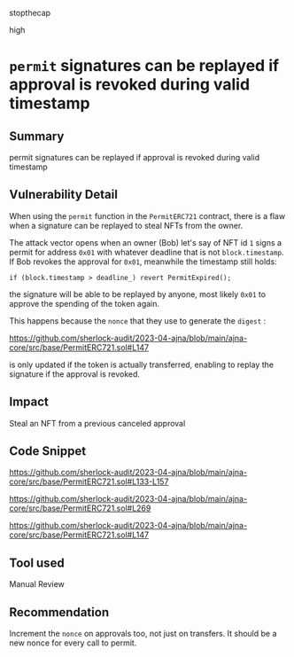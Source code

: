 stopthecap

high

# `permit` signatures can be replayed if approval is revoked during valid timestamp

## Summary
permit signatures can be replayed if approval is revoked during valid timestamp

## Vulnerability Detail

When using the `permit` function in the `PermitERC721` contract, there is a flaw when a signature can be replayed to steal NFTs from the owner. 

The attack vector opens when an owner (Bob) let's say of NFT id `1` signs a permit for address `0x01`  with whatever deadline that is not `block.timestamp`. If Bob revokes the approval for `0x01`, meanwhile the timestamp still holds:
```@solidity
if (block.timestamp > deadline_) revert PermitExpired();
```

the signature will be able to be replayed by anyone, most likely `0x01` to approve the spending of the token again.

This happens because the `nonce` that they use to generate the `digest` : 

https://github.com/sherlock-audit/2023-04-ajna/blob/main/ajna-core/src/base/PermitERC721.sol#L147

is only updated if the token is actually transferred, enabling to replay the signature if the approval is revoked.

 
## Impact

Steal an NFT from a previous canceled approval

## Code Snippet
https://github.com/sherlock-audit/2023-04-ajna/blob/main/ajna-core/src/base/PermitERC721.sol#L133-L157

https://github.com/sherlock-audit/2023-04-ajna/blob/main/ajna-core/src/base/PermitERC721.sol#L269

https://github.com/sherlock-audit/2023-04-ajna/blob/main/ajna-core/src/base/PermitERC721.sol#L147
## Tool used

Manual Review

## Recommendation
Increment the `nonce` on approvals too, not just on transfers. It should be a new nonce for every call to permit.